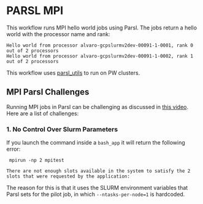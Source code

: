 # PARSL MPI
This workflow runs MPI hello world jobs using Parsl. The jobs return a hello world with the processor name and rank:

```
Hello world from processor alvaro-gcpslurmv2dev-00091-1-0001, rank 0 out of 2 processors
Hello world from processor alvaro-gcpslurmv2dev-00091-1-0002, rank 1 out of 2 processors
```

This workflow uses [parsl_utils](https://github.com/parallelworks/parsl_utils) to run on PW clusters.

## MPI Parsl Challenges
Running MPI jobs in Parsl can be challenging as discussed in [this video](https://www.youtube.com/watch?v=0V4Hs4kTyJs&t=398s). Here are a list of challenges:

### 1. No Control Over Slurm Parameters 
If you launch the command inside a `bash_app` it will return the following error:
```
 mpirun -np 2 mpitest
 ```
 
 ```
 There are not enough slots available in the system to satisfy the 2
slots that were requested by the application:
 ```
 
 The reason for this is that it uses the SLURM environment variables that Parsl sets for the pilot job, in which `--ntasks-per-node=1` is hardcoded. 
 
